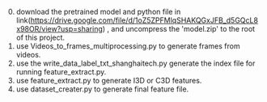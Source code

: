 0. download the pretrained model and python file in link(https://drive.google.com/file/d/1oZ5ZPFMlqSHAKQGxJFB_d5GQcL8x98OR/view?usp=sharing) , and uncompress the 'model.zip' to the root of this project. 
1. use Videos_to_frames_multiprocessing.py to generate frames from videos.
2. use the write_data_label_txt_shanghaitech.py generate the index file for running feature_extract.py. 
3. use feature_extract.py to generate I3D or C3D features.
4. use dataset_creater.py to generate final feature file.
